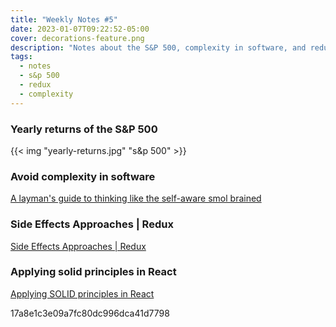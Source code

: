 ```yaml
---
title: "Weekly Notes #5"
date: 2023-01-07T09:22:52-05:00
cover: decorations-feature.png
description: "Notes about the S&P 500, complexity in software, and redux"
tags:
  - notes
  - s&p 500
  - redux
  - complexity
---
```


### Yearly returns of the S&P 500

{{< img "yearly-returns.jpg" "s&p 500" >}}

### Avoid complexity in software

[A layman's guide to thinking like the self-aware smol brained](https://grugbrain.dev)

### Side Effects Approaches | Redux

[Side Effects Approaches | Redux](https://redux.js.org/usage/side-effects-approaches)

### Applying solid principles in React

[Applying SOLID principles in React](https://konstantinlebedev.com/solid-in-react/)

17a8e1c3e09a7fc80dc996dca41d7798
